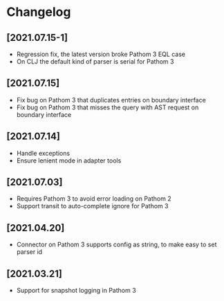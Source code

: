 # Changelog

## [2021.07.15-1]
- Regression fix, the latest version broke Pathom 3 EQL case
- On CLJ the default kind of parser is serial for Pathom 3

## [2021.07.15]
- Fix bug on Pathom 3 that duplicates entries on boundary interface
- Fix bug on Pathom 3 that misses the query with AST request on boundary interface

## [2021.07.14]
- Handle exceptions
- Ensure lenient mode in adapter tools

## [2021.07.03]
- Requires Pathom 3 to avoid error loading on Pathom 2
- Support transit to auto-complete ignore for Pathom 3

## [2021.04.20]
- Connector on Pathom 3 supports config as string, to make easy to set parser id

## [2021.03.21]
- Support for snapshot logging in Pathom 3
